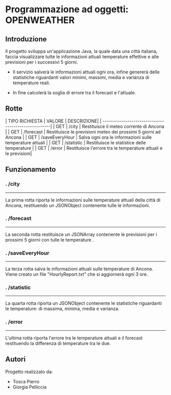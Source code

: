 # Programmazione ad oggetti: OPENWEATHER
## Introduzione
Il progetto sviluppa un'applicazione Java, la quale data una città italiana, faccia visualizzare tutte le informazioni attuali temperature effettive  e alle previsioni per i successivi 5 giorni. 

* Il servizio salverà le informazioni attuali ogni ora, infine genererà delle statistiche riguardanti valori minimi, massimi, media e varianza di temperature reali. 

* In fine calcolerà la soglia di errore tra il forecast e l'attuale.

## Rotte
| TIPO RICHIESTA | VALORE | DESCRIZIONE|
| ----------------------------------------------------|
| GET | /city | Restituisce il meteo corrente di Ancona |
| GET | /forecast | Restituisce le previsioni meteo dei prossimi 5 giorni ad Ancona |
| GET | /saveEveryHour | Salva ogni ora le informazioni sulle temperature attuali |
| GET | /statistic | Restituisce le statistice delle temperature |
| GET | /error | Restituisce l'errore tra le temperature attuali e le previsioni|

## Funzionamento
### . /city
---------
La prima rotta riporta le informazioni sulle temperature attuali della città di Ancona, restituendo un JSONObject contenente tulle le informazioni.

### . /forecast
------------
La seconda rotta restituisce un JSONArray contenente le previsioni per i prossimi 5 giorni con tulle le temperature .

### . /saveEveryHour
-----------------------
La terza rotta salva le informazioni attuali sulle temperature di Ancona. Viene creato un file "HourlyReport.txt" che si aggiornerà ogni 3 ore. 

### . /statistic
---------------
La quarta rotta riporta un JSONObject contenente le statistiche riguardanti le temperature: di massima, minima, media e varianza.

### . /error
-------------
L'ultima rotta riporta l'errore tra le temperature attuali e il forecast restituendo la differenza di temperature tra le due.



## Autori
Progetto realizzato da:
* Tosca Pierro
* Giorgia Pelliccia



